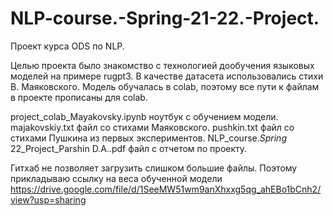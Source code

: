 # NLP-course.-Spring-21-22.-Project.
Проект курса ODS по NLP. 

Целью проекта было знакомство с технологией дообучения языковых моделей на примере rugpt3.
В качестве датасета использовались стихи В. Маяковского.
Модель обучалась в colab, поэтому все пути к файлам в проекте прописаны для colab.

project_colab_Mayakovsky.ipynb   ноутбук с обучением модели.
majakovskiy.txt     файл со стихами Маяковского.
pushkin.txt         файл со стихами Пушкина из первых экспериментов.
NLP_course._Spring_ 22_Project_Parshin D.A..pdf   файл с отчетом по проекту.

Гитхаб не позволяет загрузить слишком большие файлы. Поэтому прикладываю ссылку на веса обученной модели 
https://drive.google.com/file/d/1SeeMW51wm9anXhxxg5qg_ahEBo1bCnh2/view?usp=sharing
